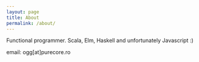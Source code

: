 ```yaml
---
layout: page
title: About
permalink: /about/
---
```


Functional programmer. Scala, Elm, Haskell and unfortunately Javascript :)

email: ogg[at]purecore.ro
